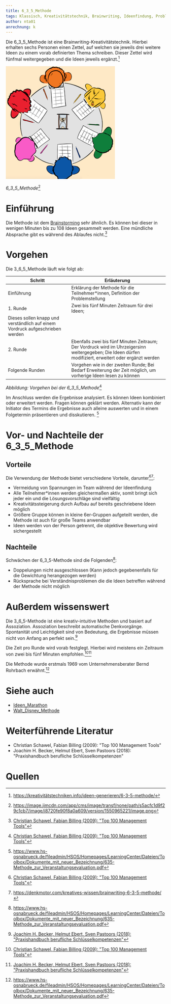 ```yaml
---
title: 6_3_5_Methode
tags: Klassisch, Kreativitätstechnik, Brainwriting, Ideenfindung, Problemlösung
author: nta01
anrechnung: k 
---
```


Die 6_3_5_Methode ist eine Brainwriting-Kreativitätstechnik. Hierbei erhalten sechs Personen einen Zettel, auf welchen sie jeweils drei weitere Ideen zu einem vorab definierten Thema schreiben. Dieser Zettel wird fünfmal weitergegeben und die Ideen jeweils ergänzt.[^1]

![Abbildung](6_3_5_Methode/Bild1.png)

*6_3_5_Methode*[^3]

# Einführung

Die Methode ist dem [Brainstorming](https://en.wiktionary.org/wiki/brainstorming) sehr ähnlich. Es können bei dieser in wenigen Minuten bis zu 108 Ideen gesammelt werden. Eine mündliche Absprache gibt es während des Ablaufes nicht.[^2]

# Vorgehen

Die 3_6_5_Methode läuft wie folgt ab:

| Schritt   | Erläuterung | 
| ------------- | ------------- |
| Einführung  | Erklärung der Methode für die Teilnehmer*innen, Definition der Problemstellung  |
| 1. Runde  | Zwei bis fünf Minuten Zeitraum für drei Ideen; 
Dieses sollen knapp und verständlich auf einem Vordruck aufgeschrieben werden  |
| 2. Runde  | Ebenfalls zwei bis fünf Minuten Zeitraum; Der Vordruck wird im Uhrzeigersinn weitergegeben; Die Ideen dürfen modifiziert, erweitert oder ergänzt werden|
| Folgende Runden| Vorgehen wie in der zweiten Runde; Bei Bedarf Erweiterung der Zeit möglich, um vorherige Ideen lesen zu können |

*Abbildung: Vorgehen bei der 6_3_5_Methode*[^2]

Im Anschluss werden die Ergebnisse analysiert. Es können Ideen kombiniert oder erweitert werden. Fragen können geklärt werden. 
Alternativ kann der Initiator des Termins die Ergebnisse auch alleine auswerten und in einem Folgetermin präsentieren und disskutieren. [^6]

# Vor- und Nachteile der 6_3_5_Methode

## Vorteile

Die Verwendung der Methode bietet verschiedene Vorteile, darunter[^2][^4]:

* Vermeidung von Spannungen im Team während der Ideenfindung
* Alle Teilnehmer*innen werden gleichermaßen aktiv, somit bringt sich jeder ein und die Lösungsvorschläge sind vielfältig
* Kreativitätssteigerung durch Aufbau auf bereits geschriebene Ideen möglich
* Größere Gruppe können in kleine 6er-Gruppen aufgeteilt werden, die Methode ist auch für große Teams anwendbar
* Ideen werden von der Person getrennt, die objektive Bewertung wird sichergestellt

## Nachteile

Schwächen der 6_3_5-Methode sind die Folgenden[^6]:

* Doppelungen nicht ausgeschlossen (Kann jedoch gegebenenfalls für die Gewichtung herangezogen werden)
* Rücksprache bei Verständnisproblemen die die Ideen betreffen während der Methode nicht möglich

# Außerdem wissenswert

Die 3_6_5-Methode ist eine kreativ-intuitive Methoden und basiert auf Assoziation. Assoziation beschreibt automatische Denkvorgänge. Spontanität und Leichtigkeit sind von Bedeutung, die Ergebnisse müssen nicht von Anfang an perfekt sein.[^5]

Die Zeit pro Runde wird vorab festglegt. Hierbei wird meistens ein Zeitraum von zwei bis fünf Minuten empfohlen.[^2][^5]

Die Methode wurde erstmals 1969 vom Unternehmensberater Bernd Rohrbach erwähnt.[^6]

# Siehe auch

* [Ideen_Marathon](Ideen_Marathon.md)
* [Walt_Disney_Methode](Walt_Disney_Methode.md)

# Weiterführende Literatur

* Christian Schawel, Fabian Billing (2009): "Top 100 Management Tools"
* Joachim H. Becker, Helmut Ebert, Sven Pastoors (2018): "Praxishandbuch berufliche Schlüsselkompetenzen"

# Quellen

[^1]: https://kreativitätstechniken.info/ideen-generieren/6-3-5-methode/
[^2]: [Christian Schawel, Fabian Billing (2009): "Top 100 Management Tools"](https://link.springer.com/content/pdf/10.1007%2F978-3-8349-8185-1.pdf)
[^3]: https://image.jimcdn.com/app/cms/image/transf/none/path/s5acfc1d9f29c1cb7/image/i8720fe90f8a0a609/version/1550965221/image.png
[^4]: https://denkmotor.com/kreatives-wissen/brainwriting-6-3-5-methode/
[^5]: [Joachim H. Becker, Helmut Ebert, Sven Pastoors (2018): "Praxishandbuch berufliche Schlüsselkompetenzen"](https://link.springer.com/content/pdf/10.1007%2F978-3-662-54925-4_11.pdf)
[^6]: https://www.hs-osnabrueck.de/fileadmin/HSOS/Homepages/LearningCenter/Dateien/Toolbox/Dokumente_mit_neuer_Bezeichnung/635-Methode_zur_Veranstaltungsevaluation.pdf
